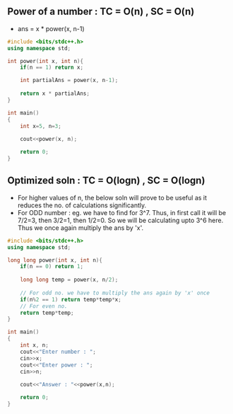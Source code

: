 ## Power of a number : TC = O(n) , SC = O(n)

- ans = x * power(x, n-1)

```cpp
#include <bits/stdc++.h>
using namespace std;

int power(int x, int n){
    if(n == 1) return x;

    int partialAns = power(x, n-1);
    
    return x * partialAns;
}

int main()
{
    int x=5, n=3;
    
    cout<<power(x, n);

    return 0;
}
```

## Optimized soln : TC = O(logn) , SC = O(logn)

- For higher values of n, the below soln will prove to be useful as it reduces the no. of calculations significantly.
- For ODD number : eg. we have to find for 3^7. Thus, in first call it will be 7/2=3, then 3/2=1, then 1/2=0. So we will be calculating upto 3^6 here. Thus we once again multiply the ans by 'x'.
```cpp
#include <bits/stdc++.h>
using namespace std;

long long power(int x, int n){
    if(n == 0) return 1;
    
    long long temp = power(x, n/2);
    
    // For odd no. we have to multiply the ans again by 'x' once
    if(n%2 == 1) return temp*temp*x;
    // For even no.
    return temp*temp;
}

int main()
{
    int x, n;
    cout<<"Enter number : ";
    cin>>x;
    cout<<"Enter power : ";
    cin>>n;
    
    cout<<"Answer : "<<power(x,n);

    return 0;
}
```
